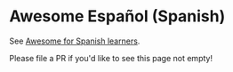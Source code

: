# Awesome Español (Spanish)

See [Awesome for Spanish learners](https://github.com/Areso/Awesome-for-Spanish-learners).

Please file a PR if you'd like to see this page not empty!